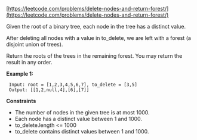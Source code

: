 [https://leetcode.com/problems/delete-nodes-and-return-forest/](https://leetcode.com/problems/delete-nodes-and-return-forest/)

Given the root of a binary tree, each node in the tree has a distinct value.

After deleting all nodes with a value in to_delete, we are left with a forest (a disjoint union of trees).

Return the roots of the trees in the remaining forest. You may return the result in any order.

**Example 1:**
```
 Input: root = [1,2,3,4,5,6,7], to_delete = [3,5]
 Output: [[1,2,null,4],[6],[7]]
```

**Constraints**
* The number of nodes in the given tree is at most 1000.
* Each node has a distinct value between 1 and 1000.
* to_delete.length <= 1000
* to_delete contains distinct values between 1 and 1000.
